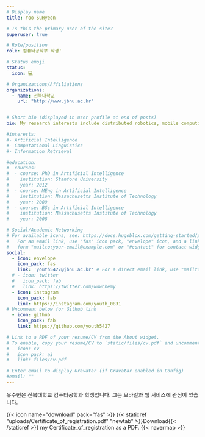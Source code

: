 ```yaml
---
# Display name
title: Yoo SuHyeon

# Is this the primary user of the site?
superuser: true

# Role/position
role: 컴퓨터공학부 학생'

# Status emoji
status: 
  icon: 💻

# Organizations/Affiliations
organizations:
  - name: 전북대학교
    url: "http://www.jbnu.ac.kr"


# Short bio (displayed in user profile at end of posts)
bio: My research interests include distributed robotics, mobile computing and programmable matter.

#interests:
#- Artificial Intelligence
#- Computational Linguistics
#- Information Retrieval

#education:
#  courses:
#  - course: PhD in Artificial Intelligence
#    institution: Stanford University
#    year: 2012
#  - course: MEng in Artificial Intelligence
#    institution: Massachusetts Institute of Technology
#    year: 2009
#  - course: BSc in Artificial Intelligence
#    institution: Massachusetts Institute of Technology
#    year: 2008

# Social/Academic Networking
# For available icons, see: https://docs.hugoblox.com/getting-started/page-builder/#icons
#   For an email link, use "fas" icon pack, "envelope" icon, and a link in the
#   form "mailto:your-email@example.com" or "#contact" for contact widget.
social:
  - icon: envelope
    icon_pack: fas
    link: 'youth5427@jbnu.ac.kr' # For a direct email link, use "mailto:test@example.org".
  # - icon: twitter
  #   icon_pack: fab
  #   link: https://twitter.com/wowchemy
  - icon: instagram
    icon_pack: fab
    link: https://instagram.com/youth_0831
# Uncomment below for Github link
  - icon: github
    icon_pack: fab
    link: https://github.com/youth5427

# Link to a PDF of your resume/CV from the About widget.
# To enable, copy your resume/CV to `static/files/cv.pdf` and uncomment the lines below.
# - icon: cv
#   icon_pack: ai
#   link: files/cv.pdf

# Enter email to display Gravatar (if Gravatar enabled in Config)
#email: ""
---
```


유수현은 전북대학교 컴퓨터공학과 학생입니다. 그는 모바일과 웹 서비스에 관심이 있습니다.

{{< icon name="download" pack="fas" >}} {{< staticref "uploads/Certificate_of_registration.pdf" "newtab" >}}Download{{< /staticref >}} my Certificate_of_registration as a PDF.
{{< navermap >}}